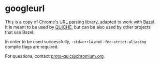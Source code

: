 # googleurl

This is a copy of [Chrome's URL parsing
library](https://cs.chromium.org/chromium/src/url/), adapted to work with
[Bazel](https://bazel.build/).  It is meant to be used by
[QUICHE](https://quiche.googlesource.com/quiche/+/refs/heads/master), but can be
also used by other projects that use Bazel.

In order to be used successfully, `-std=c++14` and `-fno-strict-aliasing`
compile flags are required.

For questions, contact <proto-quic@chromium.org>.
